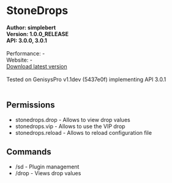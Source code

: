 # StoneDrops

**Author: simplebert**<br/>
**Version: 1.0.0_RELEASE**<br/>
**API: 3.0.0, 3.0.1**<br/>
<br/>
Performance: -<br/>
Website: -<br/>
[Download latest version](https://github.com/esimplebert/StoneDrops/releases/download/1.0.0/StoneDrops-1.0.0_RELEASE.phar) <br/>
<br/>
Tested on GenisysPro v1.1dev (5437e0f) implementing API 3.0.1<br/>
<br/>
## Permissions
* stonedrops.drop - Allows to view drop values
* stonedrops.vip - Allows to use the VIP drop
* stonedrops.reload - Allows to reload configuration file

## Commands
* /sd - Plugin management
* /drop - Views drop values
